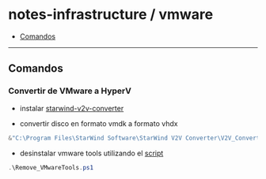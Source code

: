 # notes-infrastructure / vmware

- [Comandos](#comandos)

---

## Comandos

### Convertir de VMware a HyperV

- instalar [starwind-v2v-converter](https://www.starwindsoftware.com/starwind-v2v-converter)

- convertir disco en formato vmdk a formato vhdx

```powershell
&"C:\Program Files\StarWind Software\StarWind V2V Converter\V2V_ConverterConsole.exe" convert in_file_name="<disco>.vmdk" out_file_name="<disco>.vhdx" out_file_type=ft_vhdx_thin
```

- desinstalar vmware tools utilizando el [script](https://gist.github.com/luiscasalas16/3484d171b08bfa01de4c2a0d3286db0d)

```powershell
.\Remove_VMwareTools.ps1
```
